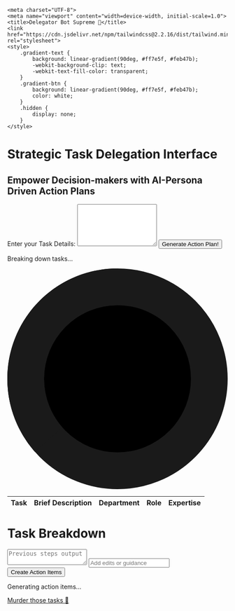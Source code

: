 <!DOCTYPE html><html lang="en"><head>
    <meta charset="UTF-8">
    <meta name="viewport" content="width=device-width, initial-scale=1.0">
    <title>Delegator Bot Supreme 🤖</title>
    <link href="https://cdn.jsdelivr.net/npm/tailwindcss@2.2.16/dist/tailwind.min.css" rel="stylesheet">
    <style>
        .gradient-text {
            background: linear-gradient(90deg, #ff7e5f, #feb47b);
            -webkit-background-clip: text;
            -webkit-text-fill-color: transparent;
        }
        .gradient-btn {
            background: linear-gradient(90deg, #ff7e5f, #feb47b);
            color: white;
        }
        .hidden {
            display: none;
        }
    </style>
</head>
<body class="bg-gray-900 text-white min-h-screen">
    <div class="container mx-auto px-4 py-12">
        <h1 class="text-4xl font-bold mb-4 p-2 gradient-text text-center">Strategic Task Delegation Interface</h1>
        <h2 class="text-xl font-bold mb-4 text-center">Empower Decision-makers with AI-Persona Driven Action Plans</h2>
        <form id="taskForm" class="space-y-4">
            <label for="text" class="block">Enter your Task Details:</label>
            <textarea id="text" name="text" rows="6" class="w-full bg-gray-700 p-2 rounded"></textarea>
            <button type="submit" class="gradient-btn py-1 px-4 rounded">Generate Action Plan!</button>
        </form>
        <div id="loading" class="hidden mt-4">
            <p>Breaking down tasks...</p>
            <svg class="animate-spin h-5 w-5 mx-auto text-white" viewBox="0 0 24 24">
                <circle class="opacity-25" cx="12" cy="12" r="10" stroke="currentColor" stroke-width="4"></circle>
                <path class="opacity-75" fill="currentColor" d="M4 12a8 8 0 018-8V0C5.373 0 0 5.373 0 12h4zm2 5.291A7.962 7.962 0 014 12H0c0 3.042 1.135 5.824 3 7.938l3-2.647z"></path>
            </svg>
        </div>
        <table id="output" class="hidden w-full mt-8">
            <thead>
                <tr>
                    <th class="bg-gray-700 p-2 text-left">Task</th>
                    <th class="bg-gray-700 p-2 text-left">Brief Description</th>
                    <th class="bg-gray-700 p-2 text-left">Department</th>
                    <th class="bg-gray-700 p-2 text-left">Role</th>
                    <th class="bg-gray-700 p-2 text-left">Expertise</th>
                </tr>
            </thead>
            <tbody class="bg-gray-800"></tbody>
        </table>
        <h1 class="text-4xl font-bold mt-12 mb-4 gradient-text text-center">Task Breakdown</h1>
        <form id="task-form" class="space-y-4">
            <textarea id="previous-output" placeholder="Previous steps output" class="w-full p-2 bg-gray-700 text-white rounded-lg h-32 resize-none"></textarea>
            <input type="text" id="edit-entry" placeholder="Add edits or guidance" class="w-full p-2 bg-gray-700 text-white rounded-lg">
            <button type="submit" class="gradient-btn p-2 rounded-lg w-full">Create Action Items</button>
            <div id="loading2" class="hidden">
                <p>Generating action items...</p>
                <div class="loader mx-auto my-4"></div>
            </div>
            <div id="response-container" class="py-8 grid grid-cols-1 gap-4 md:grid-cols-2 lg:grid-cols-3"></div>
        </form>
    </div>
    <footer class="bg-gray-800 text-center py-4">
        <a href="#" class="text-white">Murder those tasks 🔫</a>
    </footer>
    <script src="https://unpkg.com/axios/dist/axios.min.js"></script>
    <script>
        document.addEventListener("DOMContentLoaded", () => {
            localStorage.removeItem('tasks');
            const taskForm = document.getElementById("taskForm");
            const loading1 = document.getElementById("loading");
            const output = document.getElementById("output");
            const outputTableBody = output.querySelector('tbody');
            const previousOutput = document.getElementById('previous-output');
            const taskForm2 = document.getElementById('task-form');
            const loading2 = document.getElementById('loading2');
            const responseContainer = document.getElementById('response-container');

            // Load tasks and subtasks from localStorage if available
            const storedTasks = localStorage.getItem('tasks');
            if (storedTasks) {
                responseContainer.innerHTML = storedTasks;
            }
            taskForm.addEventListener("submit", async (e) => {
                e.preventDefault();
                const text = document.getElementById("text").value;

                if (text) {
                    loading1.classList.remove("hidden");

                    try {
                        const prompt = `Please categorize the following text into tasks:\n${text}\n\nFor each task, please provide the following details in this format:
                        Task 1: Task Title (e.g., "Create Social Media Campaign") | Brief Description (e.g., "Plan and execute a social media campaign") | Department (e.g., "Marketing") | Role (e.g., "Social Media Manager") | Expertise (e.g., "SEO")
                        Task 2: Task Title (e.g., "Design New Logo") | Brief Description (e.g., "Design a new logo for our brand") | Department (e.g., "Design") | Role (e.g., "Graphic Designer") | Expertise (e.g., "Graphic Design")
                        ...and so on.`;
                        const response = await axios.get(`https://a.picoapps.xyz/ask-ai?prompt=${encodeURIComponent(prompt)}`);
                        
                        const tasks = response.data.response.split("\n");
                        outputTableBody.innerHTML = tasks.map(task => {
                            if (task.trim() !== '') {
                                const taskDetails = task.split(": ").slice(1).join(": ").split(" | ");
                                if (taskDetails.length < 5) {
                                    console.error(`Task "${task}" does not have the expected format.`);
                                    return '';
                                }
                                const taskTitle = taskDetails[0].trim();
                                const briefDescription = taskDetails[1].trim();
                                const department = taskDetails[2].trim();
                                const role = taskDetails[3].trim();
                                const expertise = taskDetails[4].trim();
                                return `
                                    <tr>
                                        <td class="p-2">${taskTitle}</td>
                                        <td class="p-2">${briefDescription}</td>
                                        <td class="p-2">${department.replace('Department:', '')}</td>
                                        <td class="p-2">${role.replace('Role:', '')}</td>
                                        <td class="p-2">${expertise.replace('Expertise:', '')}</td>
                                    </tr>
                                `;
                            } else {
                                return '';
                            }
                        }).join("");

                        loading1.classList.add("hidden");
                        output.classList.remove("hidden");
                        previousOutput.value = tasks.join("\n");

                        // Store tasks and subtasks in localStorage
                        localStorage.setItem('tasks', responseContainer.innerHTML);
                    } catch (error) {
                        console.error("An error occurred while processing the tasks:", error);
                        // Display error message to the user
                    }
                }
            });

            taskForm2.addEventListener('submit', async (event) => {
                event.preventDefault();
                const editEntry = document.getElementById('edit-entry').value;

                try {
                    const prompt = `Given the following tasks, please break each one down into detailed action items:\n${previousOutput.value}\n\n${editEntry}`;
                    loading2.classList.remove('hidden');
                    const response = await axios.get(`https://a.picoapps.xyz/ask-ai?prompt=${encodeURIComponent(prompt)}`);
                    loading2.classList.add('hidden');

                    const tasks = response.data.response.split('\n\n');
                    responseContainer.innerHTML = '';
                    tasks.forEach(task => {
                        const [taskTitle, ...subtasks] = task.split('\n');
                        if (taskTitle.trim() !== '') {
                            const taskDropdown = document.createElement('details');
                            taskDropdown.classList.add('bg-gray-700', 'p-4', 'rounded-lg');
                            const summary = document.createElement('summary');
                            summary.innerText = taskTitle;
                            taskDropdown.appendChild(summary);

                            const subtaskList = document.createElement('ul');
                            subtaskList.style.listStyleType = 'disc';
                            subtaskList.style.paddingLeft = '20px';

                            subtasks.forEach(subtask => {
                                if (subtask.trim() !== '') {
                                    const subtaskItem = document.createElement('li');
                                    subtaskItem.innerText = subtask;
                                    subtaskList.appendChild(subtaskItem);
                                }
                            });

                            taskDropdown.appendChild(subtaskList);

                            const copyButton = document.createElement('button');
                            copyButton.innerText = 'Copy to Clipboard';
                            copyButton.classList.add('gradient-btn', 'p-2', 'rounded-lg', 'mt-4', 'w-full', 'mb-2');  // Added 'w-full' and 'mb-2'
                            copyButton.addEventListener('click', () => {
                                const textToCopy = taskDropdown.innerText;
                                navigator.clipboard.writeText(textToCopy).then(() => {
                                    alert('Copied to clipboard!');
                                }).catch((error) => {
                                    console.error('Failed to copy to clipboard:', error);
                                });
                            });
                            taskDropdown.appendChild(copyButton);

                            const completedButton = document.createElement('button');
                            completedButton.innerText = 'Completed';
                            completedButton.classList.add('completed-button', 'bg-green-500', 'hover:bg-green-700', 'py-1', 'px-4', 'rounded', 'mt-2', 'w-full', 'mb-2');  // Added 'w-full' and 'mb-2'
                            completedButton.addEventListener('click', () => {
                                taskDropdown.remove();

                                // Update stored tasks and subtasks in localStorage
                                localStorage.setItem('tasks', responseContainer.innerHTML);
                            });
                            taskDropdown.appendChild(completedButton);

                            responseContainer.appendChild(taskDropdown);
                        }
                    });

                    // Store tasks and subtasks in localStorage
                    localStorage.setItem('tasks', responseContainer.innerHTML);
                } catch (error) {
                    console.error("An error occurred while generating action items:", error);
                    // Display error message to the user
                }
            });

            // Remove completed tasks
            outputTableBody.addEventListener('click', (event) => {
                if (event.target.classList.contains('completed-button')) {
                    const row = event.target.closest('tr');
                    row.remove();

                    // Update stored tasks and subtasks in localStorage
                    localStorage.setItem('tasks', responseContainer.innerHTML);
                }
            });
        });
    </script>


</body></html>